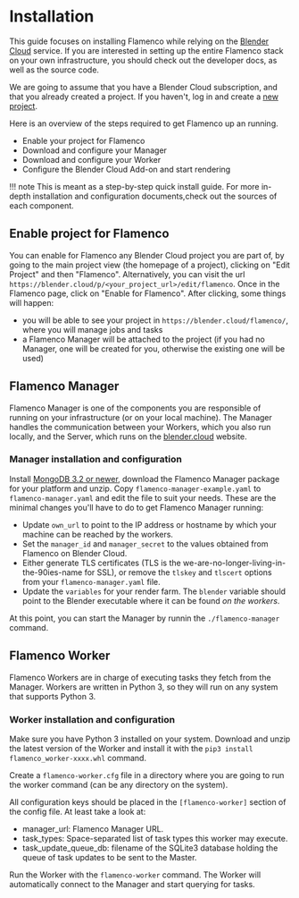 # Installation

This guide focuses on installing Flamenco while relying on the
[Blender Cloud](https://blender.cloud) service. If you are interested in setting up the entire
Flamenco stack on your own infrastructure, you should check out the developer docs, as well as the
source code.

We are going to assume that you have a Blender Cloud subscription, and that you already created a
project. If you haven't, log in and create a [new project](https://blender.cloud/p/).
 
Here is an overview of the steps required to get Flamenco up an running.
 
- Enable your project for Flamenco
- Download and configure your Manager
- Download and configure your Worker
- Configure the Blender Cloud Add-on and start rendering


!!! note
    This is meant as a step-by-step quick install guide. For more in-depth installation and 
    configuration documents,check out the sources of each component.


## Enable project for Flamenco

You can enable for Flamenco any Blender Cloud project you are part of, by going to the main project
view (the homepage of a project), clicking on "Edit Project" and then "Flamenco". Alternatively,
you can visit the url `https://blender.cloud/p/<your_project_url>/edit/flamenco`.
Once in the Flamenco page, click on "Enable for Flamenco". After clicking, some things will happen:

- you will be able to see your project in `https://blender.cloud/flamenco/`, where you will manage 
  jobs and tasks
- a Flamenco Manager will be attached to the project (if you had no Manager, one will be created
  for you, otherwise the existing one will be used)


## Flamenco Manager

Flamenco Manager is one of the components you are responsible of running on your infrastructure
(or on your local machine). The Manager handles the communication between your Workers, which you
also run locally, and the Server, which runs on the [blender.cloud]() website.


### Manager installation and configuration

Install [MongoDB 3.2 or newer](https://docs.mongodb.com/manual/administration/install-community/),
download the Flamenco Manager package for your platform and unzip. Copy
`flamenco-manager-example.yaml` to `flamenco-manager.yaml` and edit the file to suit your needs.
These are the minimal changes you'll have to do to get Flamenco Manager running:

- Update `own_url` to point to the IP address or hostname by which your machine can be reached by
  the workers.
- Set the `manager_id` and `manager_secret` to the values obtained from Flamenco on Blender Cloud.
- Either generate TLS certificates (TLS is the we-are-no-longer-living-in-the-90ies-name for SSL),
  or remove the `tlskey` and `tlscert` options from your `flamenco-manager.yaml` file.
- Update the `variables` for your render farm. The `blender` variable should point to the Blender
  executable where it can be found *on the workers*.

At this point, you can start the Manager by runnin the `./flamenco-manager` command.


## Flamenco Worker

Flamenco Workers are in charge of executing tasks they fetch from the Manager. Workers are written
in Python 3, so they will run on any system that supports Python 3.


### Worker installation and configuration

Make sure you have Python 3 installed on your system. Download and unzip the latest version of the
Worker and install it with the `pip3 install flamenco_worker-xxxx.whl` command.

Create a `flamenco-worker.cfg` file in a directory where you are going to run the worker command
(can be any directory on the system).

All configuration keys should be placed in the `[flamenco-worker]` section of the config file. 
At least take a look at:

- manager_url: Flamenco Manager URL.
- task_types: Space-separated list of task types this worker may execute.
- task_update_queue_db: filename of the SQLite3 database holding the queue of task updates to be 
  sent to the Master.

Run the Worker with the `flamenco-worker` command. The Worker will automatically connect to the 
Manager and start querying for tasks.


